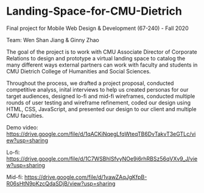 # Landing-Space-for-CMU-Dietrich
Final project for Mobile Web Design &amp; Development (67-240) - Fall 2020

Team: Wen Shan Jiang & Ginny Zhao

The goal of the project is to work with CMU Associate Director of Corporate Relations to design and prototype a virtual landing space to catalog the many different ways external partners can work with faculty and students in CMU Dietrich College of Humanities and Social Sciences. 

Throughout the process, we drafted a project proposal, conducted competitive analyss, inital interviews to help us created personas for our target audiences, designed lo-fi and mid-fi wireframes, conducted multiple rounds of user testing and wireframe refinement, coded our design using HTML, CSS, JavaScript, and presented our design to our client and multiple CMU faculties.

Demo video: https://drive.google.com/file/d/1qACKiNqegLfqWteqTB6DvTakvT3eGTLc/view?usp=sharing

Lo-fi: https://drive.google.com/file/d/1C7WSBhlSfvyNOe9i6rhRBSz56qVXv9_J/view?usp=sharing

Mid-fi: https://drive.google.com/file/d/1vawZAqJgKfpB-R06sHtN9pKzcQdaSDjB/view?usp=sharing
